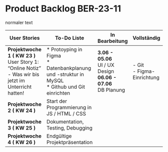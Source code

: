 # Product Backlog BER-23-11

normaler text


| User Stories | To-Do Liste | In Bearbeitung | Vollständig |
| ----------- | ----------- | ----------- | ----------- |
| **Projektwoche 1 ( KW 23 )** <br> User Story 1: “Online Notiz” - Was wir bis jetzt im Unterricht hatten! | * Protoyping in Figma <br> * Datenbankplanung und -struktur in MySQL <br> * Github und Git einrichten | **3.06 - 05.06** <br>  UI / UX Design <br> **06.06 - 07.06** <br>  DB Planung | - Git <br> - Figma-Einrichtung |
| **Projektwoche 2 ( KW 24 )** <br>  | Start der Programmierung in JS / HTML / CSS |  |  |
| **Projektwoche 3 ( KW 25 )** <br>  | Dokumentation, Testing, Debugging |  |  |
| **Projektwoche 4 ( KW 26 )** <br>  | Endgültige Projektpräsentation |  |  |
